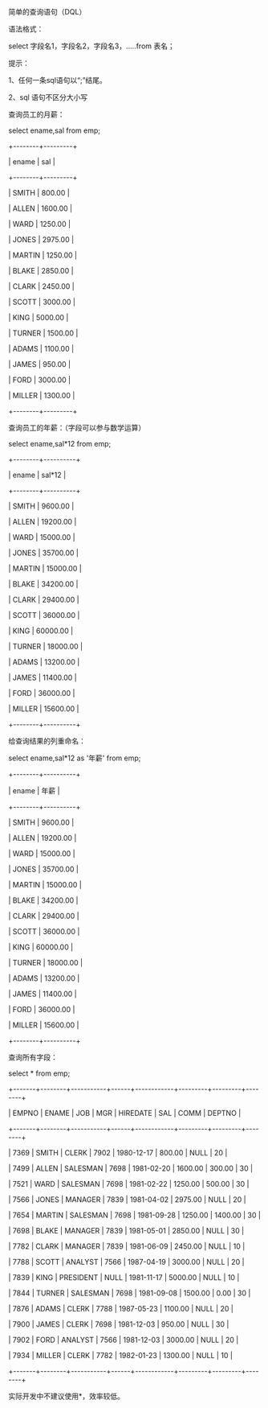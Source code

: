 简单的查询语句（DQL）



语法格式：

select 字段名1，字段名2，字段名3，…..from 表名；

提示：

1、任何一条sql语句以“;”结尾。

2、sql 语句不区分大小写



查询员工的月薪：

select ename,sal from emp;

+--------+---------+

| ename | sal |

+--------+---------+

| SMITH | 800.00 |

| ALLEN | 1600.00 |

| WARD | 1250.00 |

| JONES | 2975.00 |

| MARTIN | 1250.00 |

| BLAKE | 2850.00 |

| CLARK | 2450.00 |

| SCOTT | 3000.00 |

| KING | 5000.00 |

| TURNER | 1500.00 |

| ADAMS | 1100.00 |

| JAMES | 950.00 |

| FORD | 3000.00 |

| MILLER | 1300.00 |

+--------+---------+



查询员工的年薪：（字段可以参与数学运算）

select ename,sal\*12 from emp;

+--------+----------+

| ename | sal\*12 |

+--------+----------+

| SMITH | 9600.00 |

| ALLEN | 19200.00 |

| WARD | 15000.00 |

| JONES | 35700.00 |

| MARTIN | 15000.00 |

| BLAKE | 34200.00 |

| CLARK | 29400.00 |

| SCOTT | 36000.00 |

| KING | 60000.00 |

| TURNER | 18000.00 |

| ADAMS | 13200.00 |

| JAMES | 11400.00 |

| FORD | 36000.00 |

| MILLER | 15600.00 |

+--------+----------+



给查询结果的列重命名：

select ename,sal\*12 as '年薪' from emp;

+--------+----------+

| ename | 年薪 |

+--------+----------+

| SMITH | 9600.00 |

| ALLEN | 19200.00 |

| WARD | 15000.00 |

| JONES | 35700.00 |

| MARTIN | 15000.00 |

| BLAKE | 34200.00 |

| CLARK | 29400.00 |

| SCOTT | 36000.00 |

| KING | 60000.00 |

| TURNER | 18000.00 |

| ADAMS | 13200.00 |

| JAMES | 11400.00 |

| FORD | 36000.00 |

| MILLER | 15600.00 |

+--------+----------+

查询所有字段：

select \* from emp;

+-------+--------+-----------+------+------------+---------+---------+--------+

| EMPNO | ENAME | JOB | MGR | HIREDATE | SAL | COMM | DEPTNO |

+-------+--------+-----------+------+------------+---------+---------+--------+

| 7369 | SMITH | CLERK | 7902 | 1980-12-17 | 800.00 | NULL | 20 |

| 7499 | ALLEN | SALESMAN | 7698 | 1981-02-20 | 1600.00 | 300.00 | 30 |

| 7521 | WARD | SALESMAN | 7698 | 1981-02-22 | 1250.00 | 500.00 | 30 |

| 7566 | JONES | MANAGER | 7839 | 1981-04-02 | 2975.00 | NULL | 20 |

| 7654 | MARTIN | SALESMAN | 7698 | 1981-09-28 | 1250.00 | 1400.00 | 30 |

| 7698 | BLAKE | MANAGER | 7839 | 1981-05-01 | 2850.00 | NULL | 30 |

| 7782 | CLARK | MANAGER | 7839 | 1981-06-09 | 2450.00 | NULL | 10 |

| 7788 | SCOTT | ANALYST | 7566 | 1987-04-19 | 3000.00 | NULL | 20 |

| 7839 | KING | PRESIDENT | NULL | 1981-11-17 | 5000.00 | NULL | 10 |

| 7844 | TURNER | SALESMAN | 7698 | 1981-09-08 | 1500.00 | 0.00 | 30 |

| 7876 | ADAMS | CLERK | 7788 | 1987-05-23 | 1100.00 | NULL | 20 |

| 7900 | JAMES | CLERK | 7698 | 1981-12-03 | 950.00 | NULL | 30 |

| 7902 | FORD | ANALYST | 7566 | 1981-12-03 | 3000.00 | NULL | 20 |

| 7934 | MILLER | CLERK | 7782 | 1982-01-23 | 1300.00 | NULL | 10 |

+-------+--------+-----------+------+------------+---------+---------+--------+

实际开发中不建议使用\*，效率较低。

